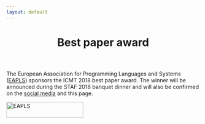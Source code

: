 ```yaml
---
layout: default
---
```


<header class="entry-header">		
   <h1 class="entry-title">Best paper award</h1>
</header><!-- .entry-header -->

<div class="entry-content">
						<p>The European Association for Programming Languages and Systems (<a href="http://eapls.org/">EAPLS</a>) sponsors the ICMT 2018 best paper award.  The winner will be announced during the STAF 2018 banquet dinner and will also be confirmed on the <a href="https://twitter.com/icmtconf">social media</a> and this page.</p>
<p><a href="http://eapls.org/" target="_blank"><img class="aligncenter wp-image-184 size-full" src="http://is.ieis.tue.nl/research/ICMT16/wp-content/uploads/2016/06/EAPLS_Logo2.jpg" alt="EAPLS" width="200" height="41" /></a></p>

</div><!-- .entry-content -->